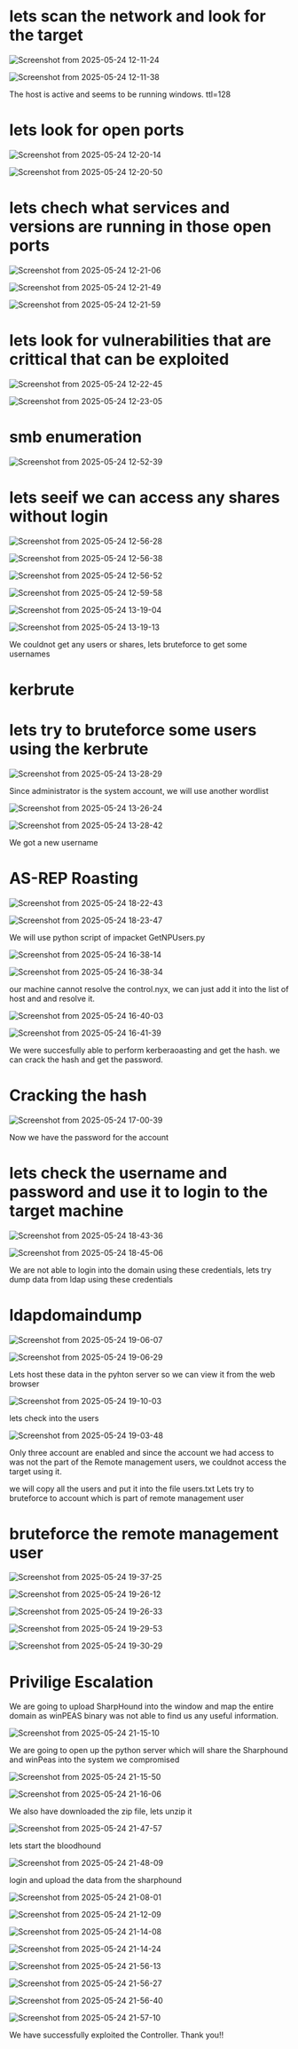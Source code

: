 # lets scan the network and look for the target

![Screenshot from 2025-05-24 12-11-24](https://github.com/user-attachments/assets/62554c4d-6c35-4e71-9beb-7a9eb428f8d7)

![Screenshot from 2025-05-24 12-11-38](https://github.com/user-attachments/assets/9f816008-45c1-40e4-9ae6-324800ab244b)

The host is active and seems to be running windows. ttl=128

# lets look for open ports

![Screenshot from 2025-05-24 12-20-14](https://github.com/user-attachments/assets/cda823ba-41d3-4269-bb32-69aaac03cd2e)

![Screenshot from 2025-05-24 12-20-50](https://github.com/user-attachments/assets/76f052b6-a204-424d-b38f-0166ba6e3b90)

# lets chech what services and versions are running in those open ports

![Screenshot from 2025-05-24 12-21-06](https://github.com/user-attachments/assets/83862e61-116d-4922-a021-75c04005ca17)

![Screenshot from 2025-05-24 12-21-49](https://github.com/user-attachments/assets/98cb101c-7e01-4c8b-9594-fd998578a0e1)

![Screenshot from 2025-05-24 12-21-59](https://github.com/user-attachments/assets/733eac3b-566c-4485-85ee-6c4bdba6203d)

# lets look for vulnerabilities that are crittical that can be exploited

![Screenshot from 2025-05-24 12-22-45](https://github.com/user-attachments/assets/5156dcd3-5905-4b81-b544-748278c7d01a)

![Screenshot from 2025-05-24 12-23-05](https://github.com/user-attachments/assets/c3e1b747-e662-4c21-8251-03a6cdaafe42)

# smb enumeration

![Screenshot from 2025-05-24 12-52-39](https://github.com/user-attachments/assets/f588f171-4cf0-40a8-8f07-be2811bbf0d5)

# lets seeif we can access any shares without login

![Screenshot from 2025-05-24 12-56-28](https://github.com/user-attachments/assets/39758443-f505-4ccd-9aa9-2c0e279e2f53)

![Screenshot from 2025-05-24 12-56-38](https://github.com/user-attachments/assets/7bcea0ec-de51-432a-81f4-65771ddd1a84)

![Screenshot from 2025-05-24 12-56-52](https://github.com/user-attachments/assets/87cd9794-6061-4d33-9705-dd2c8b3ecfce)

![Screenshot from 2025-05-24 12-59-58](https://github.com/user-attachments/assets/e597dacc-5080-4c3e-b98c-c4acd479b7b2)

![Screenshot from 2025-05-24 13-19-04](https://github.com/user-attachments/assets/2fe1c2f9-3ad7-45e0-9a53-289333a8417e)

![Screenshot from 2025-05-24 13-19-13](https://github.com/user-attachments/assets/c4ee60b3-2dc4-46dc-981e-dfcb6554d4d5)

We couldnot get any users or shares, lets bruteforce to get some usernames 

# kerbrute
# lets try to bruteforce some users using the kerbrute 

![Screenshot from 2025-05-24 13-28-29](https://github.com/user-attachments/assets/f25950b5-eb5e-42aa-9c00-8116213f9cc9)

Since administrator is the system account, we will use another wordlist

![Screenshot from 2025-05-24 13-26-24](https://github.com/user-attachments/assets/0473c974-a0b7-4060-9468-dc7b0689e904)

![Screenshot from 2025-05-24 13-28-42](https://github.com/user-attachments/assets/460e7ea9-e346-4b14-b1b1-6328b983b154)

We got a new username

# AS-REP Roasting

![Screenshot from 2025-05-24 18-22-43](https://github.com/user-attachments/assets/70e2d529-0466-497a-aa6a-eccec7efb950)

![Screenshot from 2025-05-24 18-23-47](https://github.com/user-attachments/assets/fb7cd616-ebed-482c-9901-dd4858659be3)

We will use python script of impacket GetNPUsers.py

![Screenshot from 2025-05-24 16-38-14](https://github.com/user-attachments/assets/3e9546fe-1ff2-4e6d-8aed-540aa3a655ba)

![Screenshot from 2025-05-24 16-38-34](https://github.com/user-attachments/assets/b660091d-ff8b-4404-878b-46ee50181abf)

our machine cannot resolve the control.nyx, we can just add it into the list of host and and resolve it.

![Screenshot from 2025-05-24 16-40-03](https://github.com/user-attachments/assets/97e5be60-c13b-4ace-ae35-d9d6d1ac7246)

![Screenshot from 2025-05-24 16-41-39](https://github.com/user-attachments/assets/b206b14e-55ef-4417-98b2-70f8e8bc3790)

We were succesfully able to perform kerberaoasting and get the hash. we can crack the hash and get the password.

# Cracking the hash

![Screenshot from 2025-05-24 17-00-39](https://github.com/user-attachments/assets/659e12ee-9fc7-4945-b48a-ad0917a1fb90)

Now we have the password for the account 

# lets check the username and password and use it to login to the target machine

![Screenshot from 2025-05-24 18-43-36](https://github.com/user-attachments/assets/ddb31cff-b0fb-428b-8e36-f496d2be5bfb)

![Screenshot from 2025-05-24 18-45-06](https://github.com/user-attachments/assets/972f76fd-d0db-4816-9bf2-8332c30ad1da)

We are not able to login into the domain using these credentials, lets try dump data from ldap using these 
credentials

# ldapdomaindump

![Screenshot from 2025-05-24 19-06-07](https://github.com/user-attachments/assets/838610a1-2170-4e88-8d79-2930dcb261ba)

![Screenshot from 2025-05-24 19-06-29](https://github.com/user-attachments/assets/c8c4db28-72e4-47c3-9a4e-e8781f361cf0)

Lets host these data in the pyhton server so we can view it from the web browser

![Screenshot from 2025-05-24 19-10-03](https://github.com/user-attachments/assets/3887d715-ca20-4b64-96a5-6321eb62299d)

lets check into the users

![Screenshot from 2025-05-24 19-03-48](https://github.com/user-attachments/assets/6fdef489-bb96-4fc3-8d18-ad7c36969ef3)

Only three account are enabled and since the account we had access to was not the part of the Remote management
users, we couldnot access the target using it.

we will copy all the users and put it into the file users.txt
Lets try to bruteforce to account which is part of remote management user

# bruteforce the remote management user

![Screenshot from 2025-05-24 19-37-25](https://github.com/user-attachments/assets/94aff37d-c79d-4a06-b0d1-65da5914823d)

![Screenshot from 2025-05-24 19-26-12](https://github.com/user-attachments/assets/d6cc0884-a29f-453b-b69b-4fdcb7835c2c)

![Screenshot from 2025-05-24 19-26-33](https://github.com/user-attachments/assets/4160e27b-9126-4315-a33a-a0693c47459b)

![Screenshot from 2025-05-24 19-29-53](https://github.com/user-attachments/assets/68dfb8f5-8244-49f8-8022-bb85bd62fa75)

![Screenshot from 2025-05-24 19-30-29](https://github.com/user-attachments/assets/13fb4023-e041-47e7-8816-b3e8ded28692)

# Privilige Escalation

We are going to upload SharpHound into the window and map the entire domain as winPEAS binary was not able to
find us any useful information.

![Screenshot from 2025-05-24 21-15-10](https://github.com/user-attachments/assets/00ac002f-ed1c-4000-9656-50b1cf93dbe5)

We are going to open up the python server which will share the Sharphound and winPeas into the system we compromised

![Screenshot from 2025-05-24 21-15-50](https://github.com/user-attachments/assets/1bace549-defa-4035-a4f1-ca2c89a5e7a5)

![Screenshot from 2025-05-24 21-16-06](https://github.com/user-attachments/assets/1090fd40-baa8-44ba-b125-b7002ccfe2d0)

We also have downloaded the zip file, lets unzip it

![Screenshot from 2025-05-24 21-47-57](https://github.com/user-attachments/assets/b553ef3a-6507-4923-814a-33a1283c73b5)

lets start the bloodhound

![Screenshot from 2025-05-24 21-48-09](https://github.com/user-attachments/assets/714296c0-ce60-4ed8-b5dd-c362dd8cc9a7)

login and upload the data from the sharphound

![Screenshot from 2025-05-24 21-08-01](https://github.com/user-attachments/assets/c421ebd0-c242-456d-b600-f88de3732108)

![Screenshot from 2025-05-24 21-12-09](https://github.com/user-attachments/assets/7ccfaad5-8755-48c1-8e61-38481250d670)

![Screenshot from 2025-05-24 21-14-08](https://github.com/user-attachments/assets/96305f32-7758-498b-a4cd-688903aa8d11)

![Screenshot from 2025-05-24 21-14-24](https://github.com/user-attachments/assets/f72a7859-7d4e-4e6d-8c48-f7c3c148ba99)

![Screenshot from 2025-05-24 21-56-13](https://github.com/user-attachments/assets/ca0bdef5-9b60-4660-b2b3-55d16c9385f0)

![Screenshot from 2025-05-24 21-56-27](https://github.com/user-attachments/assets/625764c2-6f49-4a82-abad-a0e9aed34698)

![Screenshot from 2025-05-24 21-56-40](https://github.com/user-attachments/assets/5047961c-e5ab-41bb-8f88-085f7b39e1af)

![Screenshot from 2025-05-24 21-57-10](https://github.com/user-attachments/assets/429e6350-bba2-403d-ad66-530bb1c5abc7)

We have successfully exploited the Controller.
Thank you!!
